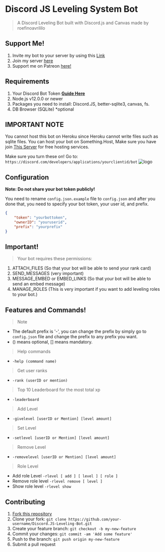 # Discord JS Leveling System Bot
> A Discord Leveling Bot built with Discord.js and Canvas made by roefinoavrililo

## Support Me!
1. Invite my bot to your server by using this [Link](https://bit.ly/sarahbot)
2. Join my server [here](https://bit.ly/DTserver)
3. Support me on Patreon [here!](https://www.patreon.com/roefino?fan_landing=true)

## Requirements
1. Your Discord Bot Token **[Guide Here](https://discordjs.guide/preparations/setting-up-a-bot-application.html#creating-your-bot)**
2. Node.js v12.0.0 or newer
3. Packages you need to install: Discord.JS, better-sqlite3, canvas, fs.
4. DB Browser (SQLite) *optional

## IMPORTANT NOTE
You cannot host this bot on Heroku since Heroku cannot write files such as sqlite files. You can host your bot on Something.Host, Make sure you have join [This Server](https://discord.gg/hosting) for free hosting services.

Make sure you turn these on! Go to: `https://discord.com/developers/applications/yourclientid/bot`
![logo](https://cdn.discordapp.com/attachments/740789315407183872/777849276150710282/unknown.png)

## Configuration
**Note: Do not share your bot token publicly!**

You need to rename `config.json.example` file to `config.json` and after you done that, you need to specify your bot token, your user id, and prefix.

```json
{
    "token": "yourbottoken",
    "ownerID": "youruserid",
    "prefix": "yourprefix"
}
```

## Important!
> Your bot requires these permissions: 
1. ATTACH_FILES (So that your bot will be able to send your rank card)
2. SEND_MESSAGES (very important)
3. MESSAGE_EMBED or EMBED_LINKS (So that your bot will be able to send an embed message)
4. MANAGE_ROLES (This is very important if you want to add leveling roles to your bot.)

## Features and Commands!

> Note
* The default prefix is '-', you can change the prefix by simply go to `config.json` file and change the prefix to any prefix you want.
* () means optional, [] means mandatory.

> Help commands
* `-help (command name)`

> Get user ranks
* `-rank (userID or mention)`

> Top 10 Leaderboard for the most total xp
* `-leaderboard`

> Add Level
* `-givelevel [userID or Mention] [level amount]`

> Set Level
* `-setlevel [userID or Mention] [level amount]`

> Remove Level
* `-removelevel [userID or Mention] [level amount]`

> Role Level
* Add role Level
`-rlevel [ add ] [ level ] [ role ]`
* Remove role level
`-rlevel remove [ level ]`
* Show role level
`-rlevel show`

## Contributing

1. [Fork this repository](https://github.com/roefinoavrililo/Discord.JS-Leveling-Bot/fork)
2. Clone your fork: `git clone https://github.com/your-username/Discord.JS-Leveling-Bot.git`
3. Create your feature branch: `git checkout -b my-new-feature`
4. Commit your changes: `git commit -am 'Add some feature'`
5. Push to the branch: `git push origin my-new-feature`
6. Submit a pull request
